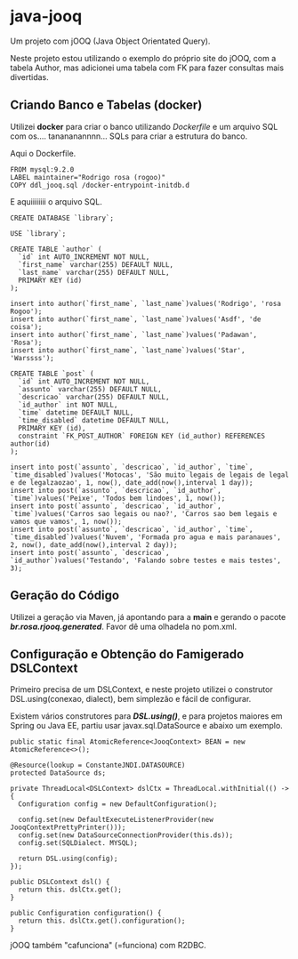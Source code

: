 # java-jooq
Um projeto com jOOQ (Java Object Orientated Query).

Neste projeto estou utilizando o exemplo do próprio site do jOOQ, com a tabela Author, mas adicionei uma tabela com FK para fazer consultas mais divertidas.

## Criando Banco e Tabelas (docker)
Utilizei **docker** para criar o banco utilizando *Dockerfile* e um arquivo SQL com os.... tanananannnn... SQLs para criar a estrutura do banco.

Aqui o Dockerfile.
```
FROM mysql:9.2.0
LABEL maintainer="Rodrigo rosa (rogoo)"
COPY ddl_jooq.sql /docker-entrypoint-initdb.d
```

E aquiiiiiiii o arquivo SQL.
```
CREATE DATABASE `library`;

USE `library`;

CREATE TABLE `author` (
  `id` int AUTO_INCREMENT NOT NULL,
  `first_name` varchar(255) DEFAULT NULL,
  `last_name` varchar(255) DEFAULT NULL,
  PRIMARY KEY (id)
);

insert into author(`first_name`, `last_name`)values('Rodrigo', 'rosa Rogoo');
insert into author(`first_name`, `last_name`)values('Asdf', 'de coisa');
insert into author(`first_name`, `last_name`)values('Padawan', 'Rosa');
insert into author(`first_name`, `last_name`)values('Star', 'Warssss');

CREATE TABLE `post` (
  `id` int AUTO_INCREMENT NOT NULL,
  `assunto` varchar(255) DEFAULT NULL,
  `descricao` varchar(255) DEFAULT NULL,
  `id_author` int NOT NULL,
  `time` datetime DEFAULT NULL,
  `time_disabled` datetime DEFAULT NULL,
  PRIMARY KEY (id),
  constraint `FK_POST_AUTHOR` FOREIGN KEY (id_author) REFERENCES author(id)
);

insert into post(`assunto`, `descricao`, `id_author`, `time`, `time_disabled`)values('Motocas', 'São muito legais de legais de legal e de legalzaozao', 1, now(), date_add(now(),interval 1 day));
insert into post(`assunto`, `descricao`, `id_author`, `time`)values('Peixe', 'Todos bem lindoes', 1, now());
insert into post(`assunto`, `descricao`, `id_author`, `time`)values('Carros sao legais ou nao?', 'Carros sao bem legais e vamos que vamos', 1, now());
insert into post(`assunto`, `descricao`, `id_author`, `time`, `time_disabled`)values('Nuvem', 'Formada pro agua e mais paranaues', 2, now(), date_add(now(),interval 2 day));
insert into post(`assunto`, `descricao`, `id_author`)values('Testando', 'Falando sobre testes e mais testes', 3);
```

## Geração do Código
Utilizei a geração via Maven, já apontando para a **main** e gerando o pacote ***br.rosa.rjooq.generated***. Favor dê uma olhadela no pom.xml.

## Configuração e Obtenção do Famigerado DSLContext
Primeiro precisa de um DSLContext, e neste projeto utilizei o construtor DSL.using(conexao, dialect), bem simplezão e fácil de configurar.

Existem vários construtores para ***DSL.using()***, e para projetos maiores em Spring ou Java EE, partiu usar javax.sql.DataSource e abaixo um exemplo.
```
public static final AtomicReference<JooqContext> BEAN = new AtomicReference<>();

@Resource(lookup = ConstanteJNDI.DATASOURCE)
protected DataSource ds;

private ThreadLocal<DSLContext> dslCtx = ThreadLocal.withInitial(() -> {
  Configuration config = new DefaultConfiguration();

  config.set(new DefaultExecuteListenerProvider(new JooqContextPrettyPrinter()));
  config.set(new DataSourceConnectionProvider(this.ds));
  config.set(SQLDialect. MYSQL);

  return DSL.using(config);
});

public DSLContext dsl() {
  return this. dslCtx.get();
}

public Configuration configuration() {
  return this. dslCtx.get().configuration();
}
```

jOOQ também "cafunciona" (=funciona) com R2DBC.

